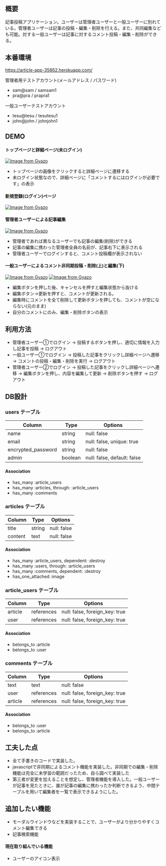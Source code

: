 ## 概要

記事投稿アプリケーション。ユーザーは管理者ユーザーと一般ユーザーに別れている。管理者ユーザーは記事の投稿・編集・削除を行える。また、共同編集なども可能。対する一般ユーザーは記事に対するコメント投稿・編集・削除ができる。

## 本番環境

https://article-app-35862.herokuapp.com/

管理者用テストアカウント(メールアドレス / パスワード)
- sam@sam / samsam1
- pra@pra / prapra1

一般ユーザーテストアカウント
- tesu@tesu / tesutesu1
- john@john / johnjohn1

## DEMO

#### トップページと詳細ページ(未ログイン)
[![Image from Gyazo](https://i.gyazo.com/155571c6b24e383c2832ce4dd443ad4f.gif)](https://gyazo.com/155571c6b24e383c2832ce4dd443ad4f)
- トップページの画像をクリックすると詳細ページに遷移する
- 未ログイン状態なので、詳細ページに「コメントするにはログインが必要です」の表示

#### 新規登録(ログイン)ページ
[![Image from Gyazo](https://i.gyazo.com/859353de4dc6600f4868899ae96c1891.gif)](https://gyazo.com/859353de4dc6600f4868899ae96c1891)

#### 管理者ユーザーによる記事編集
[![Image from Gyazo](https://i.gyazo.com/1404a76d125f97a96cdd72d11111f880.gif)](https://gyazo.com/1404a76d125f97a96cdd72d11111f880)
- 管理者であれば異なるユーザーでも記事の編集(削除)ができる
- 記事の編集に携わった管理者全員の名前が、記事右下に表示される
- 管理者ユーザーでログインすると、コメント投稿欄が表示されない

#### 一般ユーザーによるコメント非同期投稿・削除(上)と編集(下)
[![Image from Gyazo](https://i.gyazo.com/572f299c1b0e1d0dc70ae90e59568ca7.gif)](https://gyazo.com/572f299c1b0e1d0dc70ae90e59568ca7)
[![Image from Gyazo](https://i.gyazo.com/8b845086bfadf111c44224607b2b8d80.gif)](https://gyazo.com/8b845086bfadf111c44224607b2b8d80)
- 編集ボタンを押した後、キャンセルを押すと編集状態から抜ける
- 編集ボタン→更新を押すと、コメントが更新される。
- 編集時にコメントを全て削除して更新ボタンを押しても、コメントが空にならない(元のまま)
- 自分のコメントにのみ、編集・削除ボタンの表示

## 利用方法

- 管理者ユーザー①でログイン → 投稿するボタンを押し、適切に情報を入力し記事を投稿 → ログアウト
- 一般ユーザー①でログイン → 投稿した記事をクリックし詳細ページへ遷移 → コメントの投稿・編集・削除を実行 → ログアウト
- 管理者ユーザー②でログイン → 投稿した記事をクリックし詳細ページへ遷移 → 編集ボタンを押し、内容を編集して更新 → 削除ボタンを押す → ログアウト

## DB設計

### users テーブル

| Column             | Type    | Options                     |
| ------------------ | ------- | --------------------------- |
| name               | string  | null: false                 |
| email              | string  | null: false, unique: true   |
| encrypted_password | string  | null: false                 |
| admin              | boolean | null: false, default: false |

#### Association

- has_many :article_users
- has_many :articles, through: :article_users
- has_many :comments

### articles テーブル

| Column             | Type       | Options                        |
| ------------------ | ---------- | ------------------------------ |
| title              | string     | null: false                    |
| content            | text       | null: false                    |

#### Association

- has_many :article_users, dependent: :destroy
- has_many :users, through: :article_users
- has_many :comments, dependent: :destroy
- has_one_attached :image

### article_users テーブル

| Column  | Type       | Options                        |
| ------- | ---------- | ------------------------------ |
| article | references | null: false, foreign_key: true |
| user    | references | null: false, foreign_key: true |

#### Association

- belongs_to :article
- belongs_to :user

### comments テーブル

| Column    | Type       | Options                        |
| --------- | ---------- | ------------------------------ |
| text      | text       | null: false                    |
| user      | references | null: false, foreign_key: true |
| article   | references | null: false, foreign_key: true |

#### Association

- belongs_to :user
- belongs_to :article

## 工夫した点

- 全て手書きのコードで実装した。
- javascriptで非同期によるコメント機能を実装した。非同期での編集・削除機能は完全に未学習の範囲だったため、自ら調べて実装した
- 第三者が変更を加えることを想定し、管理者機能を導入した。一般ユーザーが記事を見たときに、誰が記事の編集に携わったか判断できるよう、中間テーブルを用いて編集者を一覧で表示できるようにした。

## 追加したい機能

- モーダルウインドウなどを実装することで、ユーザーがより分かりやすくコメント編集できる
- 記事検索機能

#### 現在取り組んでいる機能

- ユーザーのアイコン表示